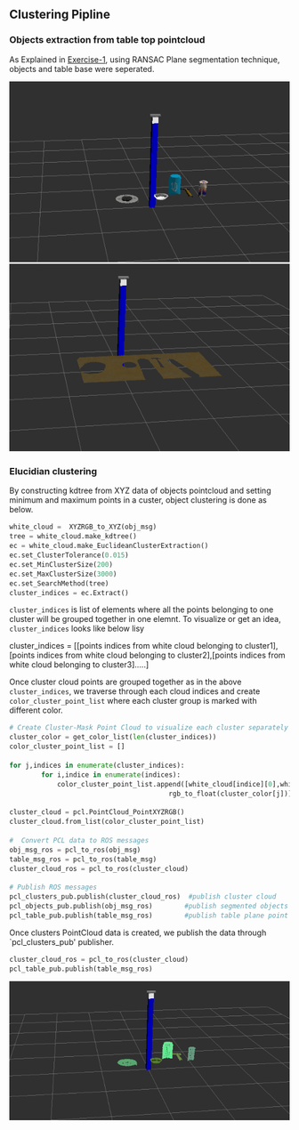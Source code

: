 [//]: # (Image References)

[obj_msg]: ./misc_images/Objects.PNG
[table_msg]: ./misc_images/table.PNG
[cluster_msg]: ./misc_images/object_clusters.PNG


## Clustering Pipline

### Objects extraction from table top pointcloud

As Explained in [Exercise-1](https://github.com/rupimanoj/Perception-Exercises/blob/master/Exercise-1/report.md), using RANSAC Plane segmentation technique, objects and table base were seperated.

![alt text][obj_msg]
![alt text][table_msg]



### Elucidian clustering

By constructing kdtree from XYZ data of objects pointcloud and setting minimum and maximum points in a custer, object clustering is done as below.

``` python
white_cloud =  XYZRGB_to_XYZ(obj_msg)
tree = white_cloud.make_kdtree()
ec = white_cloud.make_EuclideanClusterExtraction()
ec.set_ClusterTolerance(0.015)
ec.set_MinClusterSize(200)   
ec.set_MaxClusterSize(3000)	 
ec.set_SearchMethod(tree)
cluster_indices = ec.Extract()
```
`cluster_indices` is list of elements where all the points belonging to one cluster will be grouped together in one elemnt. To visualize or get an idea, `cluster_indices` looks like below lisy <br/>

cluster_indices = [[points indices from white cloud belonging to cluster1],[points indices from white cloud belonging to cluster2],[points indices from white cloud belonging to cluster3].....]

Once cluster cloud points are grouped together as in the above `cluster_indices`, we traverse through each cloud indices and create `color_cluster_point_list` where each cluster group is marked with different color.  


``` python
# Create Cluster-Mask Point Cloud to visualize each cluster separately
cluster_color = get_color_list(len(cluster_indices))
color_cluster_point_list = []

for j,indices in enumerate(cluster_indices):
		for i,indice in enumerate(indices):
			color_cluster_point_list.append([white_cloud[indice][0],white_cloud[indice][1],white_cloud[indice][2],
										rgb_to_float(cluster_color[j])])

cluster_cloud = pcl.PointCloud_PointXYZRGB()
cluster_cloud.from_list(color_cluster_point_list)

#  Convert PCL data to ROS messages
obj_msg_ros = pcl_to_ros(obj_msg) 
table_msg_ros = pcl_to_ros(table_msg)
cluster_cloud_ros = pcl_to_ros(cluster_cloud)

# Publish ROS messages
pcl_clusters_pub.publish(cluster_cloud_ros)  #publish cluster cloud
pcl_objects_pub.publish(obj_msg_ros)		#publish segmented objects
pcl_table_pub.publish(table_msg_ros)		#publish table plane point cloud
```

Once clusters PointCloud data is created, we publish the data through `pcl_clusters_pub' publisher.

``` python
cluster_cloud_ros = pcl_to_ros(cluster_cloud)
pcl_table_pub.publish(table_msg_ros)
```
![alt text][cluster_msg]